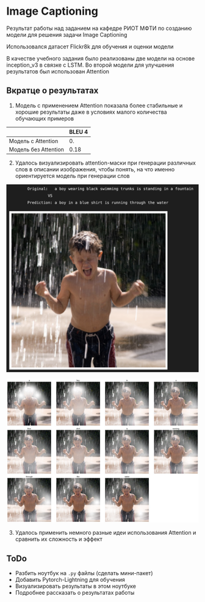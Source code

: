 # Image Captioning
Результат работы над заданием на кафедре РИОТ МФТИ по созданию модели для решения задачи Image Captioning

Использовался датасет Flickr8k для обучения и оценки модели

В качестве учебного задания было реализованы две модели на основе inception_v3 в связке с LSTM. Во второй модели для улучшения результатов был использован Attention

## Вкратце о результатах
1. Модель с применением Attention показала более стабильные и хорошие результаты даже в условиях малого количества обучающих примеров

|                      | BLEU 4 |
|----------------------|--------|
| Модель с Attention   | 0.     |
| Модель без Attention | 0.18   |

2. Удалось визуализировать attention-маски при генерации различных слов в описании изображения, чтобы понять, на что именно ориентируется модель при генерации слов

![example](./images/example_01.png)

![attention](./images/attention_masks_01.png)

3. Удалось применить немного разные идеи использования Attention и сравнить их сложность и эффект

## ToDo
 * Разбить ноутбук на `.py` файлы (сделать мини-пакет)
 * Добавить Pytorch-Lightning для обучения
 * Визуализировать результаты в этом ноутбуке
 * Подробнее рассказать о результатах работы
